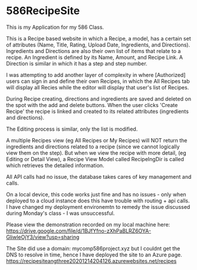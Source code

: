# 586RecipeSite
This is my Application for my 586 Class.

This is a Recipe based website in which a Recipe, a model, has a certain set of attributes (Name, Title, Rating, Upload Date, Ingredients, and Directions). 
Ingredients and Directions are also their own list of items that relate to a recipe. An Ingredient is defined by its Name, Amount, and Recipe Link. A Direction is similar in which it has a step and step number.

I was attempting to add another layer of complexity in where [Authorized] users can sign in and define their own Recipes, in which the All Recipes tab will display all Recies while the editor will display that user's list of Recipes. 

During Recipe creating, directions and ingredients are saved and deleted on the spot with the add and delete buttons. When the user clicks 'Create Recipe' the recipe is linked and created to its related attributes (ingredients and directions).

The Editing process is similar, only the list is modified.

A multiple Recipes view (eg All Recipes or My Recipes) will NOT return the ingredients and directions related to a recipe (since we cannot logically view them on the step). But when we view the recipe with more detail, (eg Editing or Detail View), a Recipe View Model called RecipeIngDir is called which retrieves the detailed information.

All API calls had no issue, the database takes cares of key management and calls.

On a local device, this code works just fine and has no issues - only when deployed to a cloud instance does this have trouble with routing + api calls. I have changed my deployment environemtn to remedy the issue discussed during Monday's class - I was unsuccessful. 

Please view the demonstration recorded on my local machine here:
https://drive.google.com/file/d/1BJfYfno-zXhPaBLRZ6OYA-GliwleOjY3/view?usp=sharing

The Site did use a domain: mycomp586project.xyz but I couldnt get the DNS to resolve in time, hence I have deployed the site to an Azure page.
https://recipesiteangthree20201214204126.azurewebsites.net/recipes
